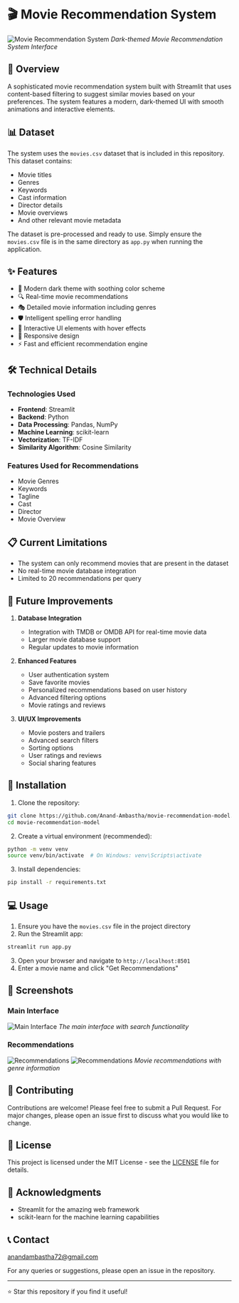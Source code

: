 # 🎬 Movie Recommendation System

![Movie Recommendation System](main.png)
*Dark-themed Movie Recommendation System Interface*

## 📝 Overview

A sophisticated movie recommendation system built with Streamlit that uses content-based filtering to suggest similar movies based on your preferences. The system features a modern, dark-themed UI with smooth animations and interactive elements.

## 📊 Dataset

The system uses the `movies.csv` dataset that is included in this repository. This dataset contains:
- Movie titles
- Genres
- Keywords
- Cast information
- Director details
- Movie overviews
- And other relevant movie metadata

The dataset is pre-processed and ready to use. Simply ensure the `movies.csv` file is in the same directory as `app.py` when running the application.

## ✨ Features

- 🎨 Modern dark theme with soothing color scheme
- 🔍 Real-time movie recommendations
- 🎭 Detailed movie information including genres
- 🛡️ Intelligent spelling error handling
- 💫 Interactive UI elements with hover effects
- 📱 Responsive design
- ⚡ Fast and efficient recommendation engine

## 🛠️ Technical Details

### Technologies Used
- **Frontend**: Streamlit
- **Backend**: Python
- **Data Processing**: Pandas, NumPy
- **Machine Learning**: scikit-learn
- **Vectorization**: TF-IDF
- **Similarity Algorithm**: Cosine Similarity

### Features Used for Recommendations
- Movie Genres
- Keywords
- Tagline
- Cast
- Director
- Movie Overview

## 📋 Current Limitations

- The system can only recommend movies that are present in the dataset
- No real-time movie database integration
- Limited to 20 recommendations per query

## 🔮 Future Improvements

1. **Database Integration**
   - Integration with TMDB or OMDB API for real-time movie data
   - Larger movie database support
   - Regular updates to movie information

2. **Enhanced Features**
   - User authentication system
   - Save favorite movies
   - Personalized recommendations based on user history
   - Advanced filtering options
   - Movie ratings and reviews

3. **UI/UX Improvements**
   - Movie posters and trailers
   - Advanced search filters
   - Sorting options
   - User ratings and reviews
   - Social sharing features

## 🚀 Installation

1. Clone the repository:
```bash
git clone https://github.com/Anand-Ambastha/movie-recommendation-model.git
cd movie-recommendation-model
```

2. Create a virtual environment (recommended):
```bash
python -m venv venv
source venv/bin/activate  # On Windows: venv\Scripts\activate
```

3. Install dependencies:
```bash
pip install -r requirements.txt
```

## 💻 Usage

1. Ensure you have the `movies.csv` file in the project directory
2. Run the Streamlit app:
```bash
streamlit run app.py
```
3. Open your browser and navigate to `http://localhost:8501`
4. Enter a movie name and click "Get Recommendations"

## 📸 Screenshots

### Main Interface
![Main Interface](main.png)
*The main interface with search functionality*

### Recommendations
![Recommendations](recommendation1.png)
![Recommendations](recommendations2.png)
*Movie recommendations with genre information*

## 🤝 Contributing

Contributions are welcome! Please feel free to submit a Pull Request. For major changes, please open an issue first to discuss what you would like to change.

## 📝 License

This project is licensed under the MIT License - see the [LICENSE](LICENSE) file for details.

## 🙏 Acknowledgments

- Streamlit for the amazing web framework
- scikit-learn for the machine learning capabilities

## 📞 Contact
anandambastha72@gmail.com

For any queries or suggestions, please open an issue in the repository.

---

⭐ Star this repository if you find it useful! 
